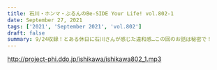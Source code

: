 ```yaml
---
title: 石川・ホンマ・ぶるんのBe-SIDE Your Life! vol.802-1
date: September 27, 2021
tags: ['2021', 'September 2021', 'vol.802']
draft: false
summary: 9/24収録！とある休日に石川さんが感じた違和感…この回のお話は秘密で！
---
```


http://project-phi.ddo.jp/ishikawa/ishikawa802_1.mp3